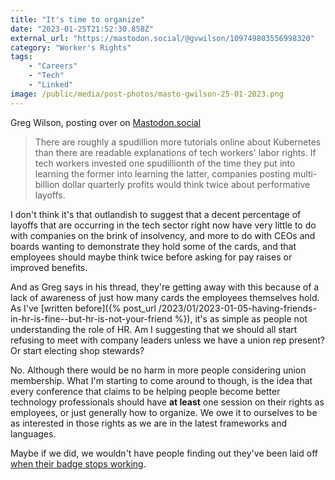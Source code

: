 ```yaml
---
title: "It's time to organize"
date: "2023-01-25T21:52:30.858Z"
external_url: "https://mastodon.social/@gvwilson/109749803556998320"
category: "Worker's Rights"
tags:
    - "Careers"
    - "Tech"
    - "Linked"
image: /public/media/post-photos/masto-gwilson-25-01-2023.png
---
```


Greg Wilson, posting over on [Mastodon.social](https://mastodon.social/@gvwilson/109749803556998320)

> There are roughly a spudillion more tutorials online about Kubernetes than there are readable explanations of tech workers' labor rights. If tech workers invested one spudillionth of the time they put into learning the former into learning the latter, companies posting multi-billion dollar quarterly profits would think twice about performative layoffs.

I don't think it's that outlandish to suggest that a decent percentage of layoffs that are occurring in the tech sector right now have very little to do with companies on the brink of insolvency, and more to do with CEOs and boards wanting to demonstrate they hold some of the cards, and that employees should maybe think twice before asking for pay raises or improved benefits.

And as Greg says in his thread, they're getting away with this because of a lack of awareness of just how many cards the employees themselves hold. As I've [written before]({% post_url /2023/01/2023-01-05-having-friends-in-hr-is-fine--but-hr-is-not-your-friend %}), it's as simple as people not understanding the role of HR. Am I suggesting that we should all start refusing to meet with company leaders unless we have a union rep present? Or start electing shop stewards? 

No. Although there would be no harm in more people considering union membership. What I'm starting to come around to though, is the idea that every conference that claims to be helping people become better technology professionals should have **at least** one session on their rights as employees, or just generally how to organize. We owe it to ourselves to be as interested in those rights as we are in the latest frameworks and languages.

Maybe if we did, we wouldn't have people finding out they've been laid off [when their badge stops working](https://twitter.com/readdanwrite/status/1616453244561297408).